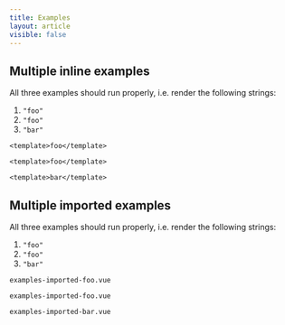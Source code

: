 ```yaml
---
title: Examples
layout: article
visible: false
---
```


## Multiple inline examples

All three examples should run properly, i.e. render the following strings:

1. `"foo"`
1. `"foo"`
1. `"bar"`

```vue nomarkup name=inline-1
<template>foo</template>
```

```vue nomarkup name=inline-2
<template>foo</template>
```

```vue nomarkup name=inline-3
<template>bar</template>
```

## Multiple imported examples

All three examples should run properly, i.e. render the following strings:

1. `"foo"`
1. `"foo"`
1. `"bar"`

```import nomarkup name=imported-1
examples-imported-foo.vue
```

```import nomarkup name=imported-2
examples-imported-foo.vue
```

```import nomarkup name=imported-3
examples-imported-bar.vue
```
